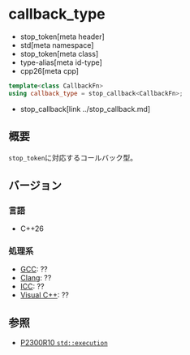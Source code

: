 # callback_type
* stop_token[meta header]
* std[meta namespace]
* stop_token[meta class]
* type-alias[meta id-type]
* cpp26[meta cpp]

```cpp
template<class CallbackFn>
using callback_type = stop_callback<CallbackFn>;
```
* stop_callback[link ../stop_callback.md]

## 概要
`stop_token`に対応するコールバック型。


## バージョン
### 言語
- C++26

### 処理系
- [GCC](/implementation.md#gcc): ??
- [Clang](/implementation.md#clang): ??
- [ICC](/implementation.md#icc): ??
- [Visual C++](/implementation.md#visual_cpp): ??


## 参照
- [P2300R10 `std::execution`](https://www.open-std.org/jtc1/sc22/wg21/docs/papers/2024/p2300r10.html)
